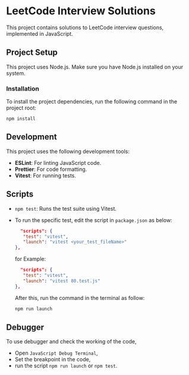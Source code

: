 # LeetCode Interview Solutions

This project contains solutions to LeetCode interview questions, implemented in JavaScript.

## Project Setup

This project uses Node.js. Make sure you have Node.js installed on your system.

### Installation

To install the project dependencies, run the following command in the project root:

```
npm install
```

## Development

This project uses the following development tools:

-  **ESLint**: For linting JavaScript code.
-  **Prettier**: For code formatting.
-  **Vitest**: For running tests.

## Scripts

-  `npm test`: Runs the test suite using Vitest.
-  To run the specific test, edit the script in `package.json` as below:

   ```JSON
     "scripts": {
      "test": "vitest",
      "launch": "vitest <your_test_fileName>"
   },
   ```

   for Example:

   ```JSON
     "scripts": {
      "test": "vitest",
      "launch": "vitest 80.test.js"
   },
   ```

   After this, run the command in the terminal as follow:

   ```js
   npm run launch
   ```

## Debugger

To use debugger and check the working of the code,

-  Open `JavaScript Debug Terminal`,
-  Set the breakpoint in the code,
-  run the script `npm run launch` or `npm test`.
